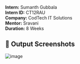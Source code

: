 **Intern:** Sumanth Gubbala  
**Intern ID:** CT12RAU  
**Company:** CodTech IT Solutions  
**Mentor:** Sravani  
**Duration:** 8 Weeks

## **📌 Output Screenshots**

![image](https://github.com/user-attachments/assets/f34e56ce-f1a3-4b6a-b9ba-9570b5584053)

